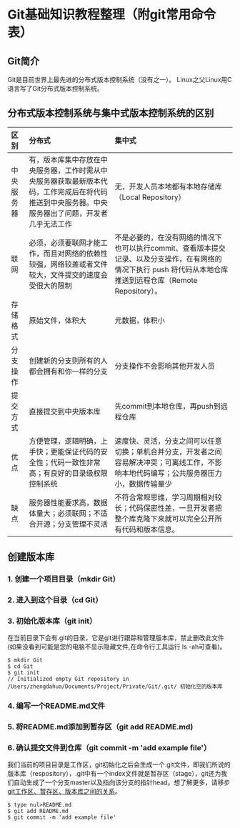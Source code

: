 # Git基础知识教程整理（附git常用命令表）

## Git简介
Git是目前世界上最先进的分布式版本控制系统（没有之一）。
Linux之父Linux用C语言写了Git分布式版本控制系统。

## 分布式版本控制系统与集中式版本控制系统的区别

|区别 |分布式  |集中式  |
|:----------- |:------|:------|
|中央服务器 |有，版本库集中存放在中央服务器，工作时需从中央服务器获取最新版本代码，工作完成后在将代码推送到中央服务器。中央服务器出了问题，开发者几乎无法工作 |无，开发人员本地都有本地存储库（Local Repository）|
|联网|必须，必须要联网才能工作，而且对网络的依赖性较强，网络较差或者文件较大，文件提交的速度会受很大的限制|不是必要的，在没有网络的情况下也可以执行commit、查看版本提交记录、以及分支操作，在有网络的情况下执行 push 将代码从本地仓库推送到远程仓库（Remote Repository）。|
|存储格式|原始文件，体积大|元数据，体积小|
|分支操作|创建新的分支则所有的人都会拥有和你一样的分支|分支操作不会影响其他开发人员|
|提交方式|直接提交到中央版本库|先commit到本地仓库，再push到远程仓库|
|优点|方便管理，逻辑明确，上手快；更能保证代码的安全性；代码一致性非常高；有良好的目录级权限控制系统|速度快、灵活，分支之间可以任意切换；单机合并分支，开发者之间容易解决冲突；可离线工作，不影响本地代码编写；公共服务器压力小，数据传输量少|
|缺点|服务器性能要求高，数据体量大；必须联网；不适合开源；分支管理不灵活|不符合常规思维，学习周期相对较长；代码保密性差，一旦开发者把整个库克隆下来就可以完全公开所有代码和版本信息。|

## 创建版本库

### 1. 创建一个项目目录（mkdir Git）
### 2. 进入到这个目录（cd Git）
### 3. 初始化版本库（git init）

在当前目录下会有.git的目录，它是git进行跟踪和管理版本库，禁止删改此文件(如果没看到可能是您的电脑不显示隐藏文件,在命令行工具运行 ls -ah可查看)。


```
$ mkdir Git
$ cd Git
$ git init
// Initialized empty Git repository in /Users/zhengdahua/Documents/Project/Private/Git/.git/ 初始化空的版本库
```

### 4. 编写一个README.md文件
### 5. 将README.md添加到暂存区（git add README.md)
### 6. 确认提交文件到仓库（git commit -m 'add example file'）

我们当前的项目目录是工作区，git初始化之后会生成一个.git文件，即我们所说的版本库（respository），.git中有一个index文件就是暂存区（stage），git还为我们自动生成了一个分支master以及指向该分支的指针head。想了解更多，请移步[git工作区、暂存区、版本库之间的关系](https://www.cnblogs.com/lianghe01/p/5846525.html)。

```
$ type nul>README.md
$ git add README.md
$ git commit -m 'add example file'
```